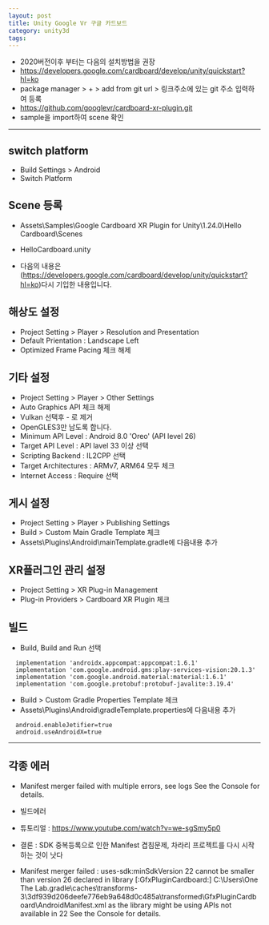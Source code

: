 ```yaml
---
layout: post
title: Unity Google Vr 구글 카드보드
category: unity3d
tags:
---
```


* 2020버전이후 부터는 다음의 설치방법을 권장
* https://developers.google.com/cardboard/develop/unity/quickstart?hl=ko
* package manager > + > add from git url > 링크주소에 있는 git 주소 입력하여 등록
* https://github.com/googlevr/cardboard-xr-plugin.git
* sample을 import하여 scene 확인

---

## switch platform
* Build Settings > Android
* Switch Platform

## Scene 등록
* Assets\Samples\Google Cardboard XR Plugin for Unity\1.24.0\Hello Cardboard\Scenes
* HelloCardboard.unity

* 다음의 내용은 (https://developers.google.com/cardboard/develop/unity/quickstart?hl=ko)다시 기입한 내용입니다.

## 해상도 설정
* Project Setting > Player > Resolution and Presentation
* Default Prientation : Landscape Left
* Optimized Frame Pacing 체크 해제

## 기타 설정
* Project Setting > Player > Other Settings
* Auto Graphics API 체크 해제
* Vulkan 선택후 - 로 제거
* OpenGLES3만 남도록 합니다.
* Minimum API Level : Android 8.0 'Oreo' (API level 26)
* Target API Level : API lavel 33 이상 선택
* Scripting Backend : IL2CPP 선택
* Target Architectures : ARMv7, ARM64 모두 체크
* Internet Access : Require 선택

## 게시 설정
* Project Setting > Player > Publishing Settings
* Build > Custom Main Gradle Template 체크
* Assets\Plugins\Android\mainTemplate.gradle에 다음내용 추가

## XR플러그인 관리 설정
* Project Setting > XR Plug-in Management
* Plug-in Providers > Cardboard XR Plugin 체크

## 빌드
* Build, Build and Run 선택
  
```
  implementation 'androidx.appcompat:appcompat:1.6.1'
  implementation 'com.google.android.gms:play-services-vision:20.1.3'
  implementation 'com.google.android.material:material:1.6.1'
  implementation 'com.google.protobuf:protobuf-javalite:3.19.4'
```

* Build > Custom Gradle Properties Template 체크
* Assets\Plugins\Android\gradleTemplate.properties에 다음내용 추가
  
```
  android.enableJetifier=true
  android.useAndroidX=true
```

---

## 각종 에러
* Manifest merger failed with multiple errors, see logs See the Console for details.
* 빌드에러
* 튜토리얼 : https://www.youtube.com/watch?v=we-sgSmy5p0
* 결론 : SDK 중복등록으로 인한 Manifest 겹침문제, 차라리 프로젝트를 다시 시작하는 것이 낫다

* Manifest merger failed : uses-sdk:minSdkVersion 22 cannot be smaller than version 26 declared in library [:GfxPluginCardboard:] C:\Users\One The Lab\.gradle\caches\transforms-3\3df939d206deefe776eb9a648d0c485a\transformed\GfxPluginCardboard\AndroidManifest.xml as the library might be using APIs not available in 22 See the Console for details.